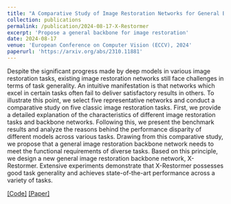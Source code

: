 ```yaml
---
title: "A Comparative Study of Image Restoration Networks for General Backbone Network Design"
collection: publications
permalink: /publication/2024-08-17-X-Restormer
excerpt: 'Propose a general backbone for image restoration'
date: 2024-08-17
venue: 'European Conference on Computer Vision (ECCV), 2024'
paperurl: 'https://arxiv.org/abs/2310.11881'
---
```

Despite the significant progress made by deep models in various image restoration tasks, existing image restoration networks still face challenges in terms of task generality. An intuitive manifestation is that networks which excel in certain tasks often fail to deliver satisfactory results in others. To illustrate this point, we select five representative networks and conduct a comparative study on five classic image restoration tasks. First, we provide a detailed explanation of the characteristics of different image restoration tasks and backbone networks. Following this, we present the benchmark results and analyze the reasons behind the performance disparity of different models across various tasks. Drawing from this comparative study, we propose that a general image restoration backbone network needs to meet the functional requirements of diverse tasks. Based on this principle, we design a new general image restoration backbone network, X-Restormer. Extensive experiments demonstrate that X-Restormer possesses good task generality and achieves state-of-the-art performance across a variety of tasks.

[[Code]](https://github.com/Andrew0613/X-Restormer)
[[Paper]](https://arxiv.org/abs/2310.11881)
